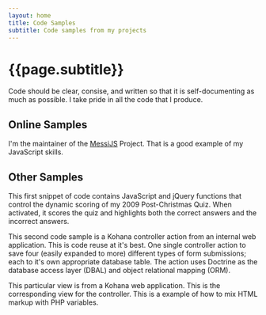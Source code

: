 ```yaml
---
layout: home
title: Code Samples
subtitle: Code samples from my projects
---
```

# {{page.subtitle}}

Code should be clear, consise, and written so that it is self-documenting
as much as possible. I take pride in all the code that I produce.

## Online Samples

I'm the maintainer of the [MessiJS](http://github.com/MessiJS/MessiJS)
Project. That is a good example of my JavaScript skills.

## Other Samples

This first snippet of code contains JavaScript and jQuery functions
that control the dynamic scoring of my 2009 Post-Christmas Quiz.
When activated, it scores the quiz and highlights both the correct
answers and the incorrect answers.

<script src="https://gist.github.com/kgust/04607f478d0fd37c1fcb.js?file=quiz_scoring.js"></script>

This second code sample is a Kohana controller action from an
internal web application. This is code reuse at it's best. One
single controller action to save four (easily expanded to more)
different types of form submissions; each to it's own appropriate
database table. The action uses Doctrine as the database access
layer (DBAL) and object relational mapping (ORM).

<script src="https://gist.github.com/kgust/04607f478d0fd37c1fcb.js?file=kohana_controller_action.php"></script>

This particular view is from a Kohana web application. This is the
corresponding view for the controller. This is a example of how to
mix HTML markup with PHP variables.

<script src="https://gist.github.com/kgust/04607f478d0fd37c1fcb.js?file=kohana_view.php"></script>
